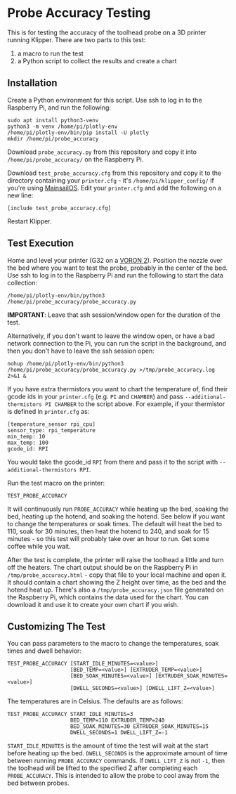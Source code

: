 Probe Accuracy Testing
======================

This is for testing the accuracy of the toolhead probe on a 3D printer running Klipper.  There are two parts
to this test:

1. a macro to run the test
2. a Python script to collect the results and create a chart

Installation
------------

Create a Python environment for this script.  Use ssh to log in to the Raspberry Pi, and run the following:

    sudo apt install python3-venv
    python3 -m venv /home/pi/plotly-env
    /home/pi/plotly-env/bin/pip install -U plotly
    mkdir /home/pi/probe_accuracy

Download `probe_accuracy.py` from this repository and copy it into `/home/pi/probe_accuracy/` on the Raspberry Pi.

Download `test_probe_accuracy.cfg` from this repository and copy it to the directory containing your
`printer.cfg` - it's `/home/pi/klipper_config/` if you're using
[MainsailOS](https://github.com/raymondh2/MainsailOS).  Edit your `printer.cfg` and add the
following on a new line:

    [include test_probe_accuracy.cfg]

Restart Klipper.

Test Execution
--------------

Home and level your printer (G32 on a [VORON 2](https://vorondesign.com)).  Position the nozzle over the bed
where you want to test the probe, probably in the center of the bed.  Use ssh to log in to the Raspberry
Pi and run the following to start the data collection:

    /home/pi/plotly-env/bin/python3 /home/pi/probe_accuracy/probe_accuracy.py

**IMPORTANT**:  Leave that ssh session/window open for the duration of the test.

Alternatively, if you don't want to leave the window open, or have a bad network connection to the Pi, you
can run the script in the background, and then you don't have to leave the ssh session open:

    nohup /home/pi/plotly-env/bin/python3 /home/pi/probe_accuracy/probe_accuracy.py >/tmp/probe_accuracy.log 2>&1 &

If you have extra thermistors you want to chart the temperature of, find their gcode ids in your `printer.cfg`
(e.g. `PI` and `CHAMBER`) and pass `--additional-thermistors PI CHAMBER` to the script above.  For example,
if your thermistor is defined in `printer.cfg` as:

    [temperature_sensor rpi_cpu]
    sensor_type: rpi_temperature
    min_temp: 10
    max_temp: 100
    gcode_id: RPI

You would take the gcode_id `RPI` from there and pass it to the script with `--additional-thermistors RPI`.

Run the test macro on the printer:

    TEST_PROBE_ACCURACY

It will continuously run `PROBE_ACCURACY` while heating up the bed, soaking the bed, heating up the hotend, and
soaking the hotend.  See below if you want to change the temperatures or soak times.  The default will heat the
bed to 110, soak for 30 minutes, then heat the hotend to 240, and soak for 15 minutes - so this test will
probably take over an hour to run.  Get some coffee while you wait.

After the test is complete, the printer will raise the toolhead a little and turn off the heaters.  The chart
output should be on the Raspberry Pi in `/tmp/probe_accuracy.html` - copy that file to your local machine and
open it.  It should contain a chart showing the Z height over time, as the bed and the hotend heat up.  There's
also a `/tmp/probe_accuracy.json` file generated on the Raspberry Pi, which contains the data used for the chart.
You can download it and use it to create your own chart if you wish.

Customizing The Test
--------------------

You can pass parameters to the macro to change the temperatures, soak times and dwell behavior:

    TEST_PROBE_ACCURACY [START_IDLE_MINUTES=<value>]
                        [BED_TEMP=<value>] [EXTRUDER_TEMP=<value>]
                        [BED_SOAK_MINUTES=<value>] [EXTRUDER_SOAK_MINUTES=<value>]
                        [DWELL_SECONDS=<value>] [DWELL_LIFT_Z=<value>]

The temperatures are in Celsius.  The defaults are as follows:

    TEST_PROBE_ACCURACY START_IDLE_MINUTES=3
                        BED_TEMP=110 EXTRUDER_TEMP=240
                        BED_SOAK_MINUTES=30 EXTRUDER_SOAK_MINUTES=15
                        DWELL_SECONDS=1 DWELL_LIFT_Z=-1

`START_IDLE_MINUTES` is the amount of time the test will wait at the start before heating up the bed.
`DWELL_SECONDS` is the approximate amount of time between running `PROBE_ACCURACY` commands.  If
`DWELL_LIFT_Z` is not `-1`, then the toolhead will be lifted to the specified Z after completing
each `PROBE_ACCURACY`.  This is intended to allow the probe to cool away from the bed between probes.
